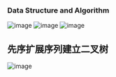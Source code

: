 ### Data Structure and Algorithm
![image](https://github.com/15529343201/JAVA/blob/master/screenshots/1.PNG)
![image](https://github.com/15529343201/JAVA/blob/master/screenshots/2.PNG)
![image](https://github.com/15529343201/JAVA/blob/master/screenshots/3.PNG)
## **先序扩展序列建立二叉树**
![image](https://github.com/15529343201/JAVA/blob/master/screenshots/4.PNG)
